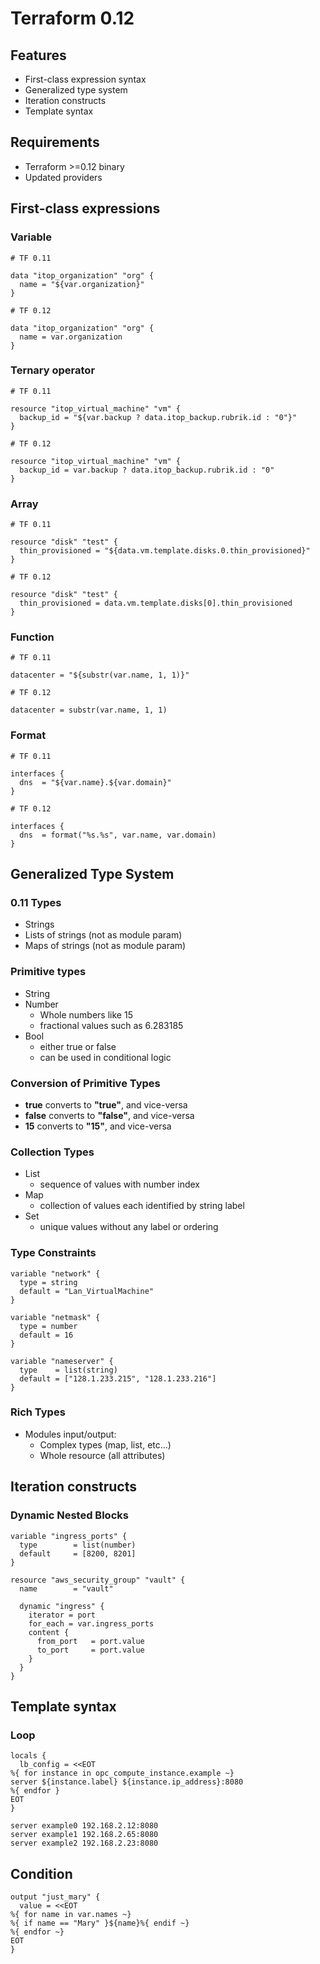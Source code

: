 # Terraform 0.12



## Features

* First-class expression syntax
* Generalized type system
* Iteration constructs
* Template syntax


## Requirements

* Terraform >=0.12 binary
* Updated providers



##  First-class expressions


### Variable

```
# TF 0.11

data "itop_organization" "org" {
  name = "${var.organization}"
}
```

```
# TF 0.12

data "itop_organization" "org" {
  name = var.organization
}
```


### Ternary operator

```
# TF 0.11

resource "itop_virtual_machine" "vm" {
  backup_id = "${var.backup ? data.itop_backup.rubrik.id : "0"}"
}
```

```
# TF 0.12

resource "itop_virtual_machine" "vm" {
  backup_id = var.backup ? data.itop_backup.rubrik.id : "0"
}
```


### Array

```
# TF 0.11

resource "disk" "test" {
  thin_provisioned = "${data.vm.template.disks.0.thin_provisioned}"
}
```

```
# TF 0.12

resource "disk" "test" {
  thin_provisioned = data.vm.template.disks[0].thin_provisioned
}
```


### Function

```
# TF 0.11

datacenter = "${substr(var.name, 1, 1)}"
```

```
# TF 0.12

datacenter = substr(var.name, 1, 1)
```


### Format

```
# TF 0.11

interfaces {
  dns  = "${var.name}.${var.domain}"
}
```

```
# TF 0.12

interfaces {
  dns  = format("%s.%s", var.name, var.domain)
}
```



## Generalized Type System


### 0.11 Types

* Strings
* Lists of strings (not as module param)
* Maps of strings (not as module param)


### Primitive types

* String
* Number
  * Whole numbers like 15
  * fractional values such as 6.283185
* Bool
  * either true or false
  * can be used in conditional logic


### Conversion of Primitive Types

* **true** converts to **"true"**, and vice-versa
* **false** converts to **"false"**, and vice-versa
* **15** converts to **"15"**, and vice-versa 


### Collection Types

* List
  * sequence of values with number index
* Map
  * collection of values each identified by string label
* Set
  * unique values without any label or ordering


### Type Constraints

```
variable "network" {
  type = string
  default = "Lan_VirtualMachine"
}

variable "netmask" {
  type = number
  default = 16
}

variable "nameserver" {
  type    = list(string)
  default = ["128.1.233.215", "128.1.233.216"]
}
```


### Rich Types

* Modules input/output:
  * Complex types (map, list, etc...)
  * Whole resource (all attributes)



## Iteration constructs


### Dynamic Nested Blocks 

```
variable "ingress_ports" {
  type        = list(number)
  default     = [8200, 8201]
}

resource "aws_security_group" "vault" {
  name        = "vault"

  dynamic "ingress" {
    iterator = port
    for_each = var.ingress_ports
    content {
      from_port   = port.value
      to_port     = port.value
    }
  }
}
```



## Template syntax


### Loop

```
locals {
  lb_config = <<EOT
%{ for instance in opc_compute_instance.example ~}
server ${instance.label} ${instance.ip_address}:8080
%{ endfor }
EOT
}
```
```
server example0 192.168.2.12:8080
server example1 192.168.2.65:8080
server example2 192.168.2.23:8080
```


## Condition

```
output "just_mary" {
  value = <<EOT
%{ for name in var.names ~}
%{ if name == "Mary" }${name}%{ endif ~}
%{ endfor ~}
EOT
}
```